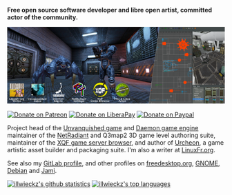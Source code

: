 **Free open source software developer and libre open artist, committed actor of the community.**

[![illwieckz' banner](img/banner-concise.png)](https://liberapay.com/illwieckz)

[![Donate on Patreon](https://img.shields.io/badge/donate-patreon-red?style=for-the-badge&logo=patreon)](https://www.patreon.com/bePatron?u=29259270#quiet)
[![Donate on LiberaPay](https://img.shields.io/badge/donate-liberapay-yellow?style=for-the-badge&logo=liberapay)](https://liberapay.com/illwieckz/donate)
[![Donate on Paypal](https://img.shields.io/badge/donate-paypal-blue?style=for-the-badge&logo=paypal)](https://www.paypal.me/illwieckz)

Project head of the [Unvanquished game](https://unvanquished.net/) and [Daemon game engine](https://github.com/DaemonEngine/Daemon) maintainer of the [NetRadiant](https://netradiant.gitlab.io) and Q3map2 3D game level authoring suite, maintainer of the [XQF game server browser](https://github.com/XQF/xqf), and author of [Urcheon](https://github.com/DaemonEngine/Urcheon), a game artistic asset builder and packaging suite. I'm also a writer at [LinuxFr.org](https://linuxfr.org/users/illwieckz).


See also my [GitLab profile](https://gitlab.com/illwieckz), and other profiles on [freedesktop.org](https://gitlab.freedesktop.org/illwieckz), [GNOME](https://gitlab.gnome.org/), [Debian](https://salsa.debian.org/illwieckz) and [Jami](https://git.jami.net/illwieckz).

[![illwieckz's github statistics](https://github-readme-stats.vercel.app/api?username=illwieckz&show_icons=true&theme=dark&include_all_commits=true&line_height=20)](https://github.com/illwieckz) [![illwieckz's top languages](https://github-readme-stats.vercel.app/api/top-langs/?username=illwieckz&show_icons=true&theme=dark&hide=Objective-C,Perl,Assembly,HTML,M4&langs_count=10&layout=compact)](https://github.com/illwieckz)